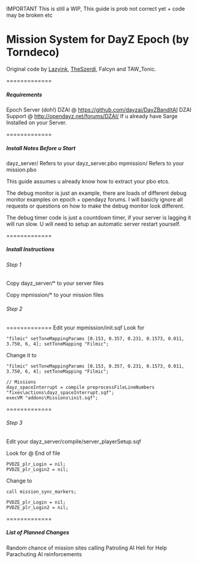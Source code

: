 IMPORTANT 
This is still a WIP,
This guide is prob not correct yet + code may be broken etc




Mission System for DayZ Epoch (by Torndeco)
=============
Original code by <a href="https://github.com/lazyink/DayZ-Missions">Lazyink</a>, <a href="https://github.com/theszerdi">TheSzerdi</a>, Falcyn and TAW_Tonic.


=============
<h5>Requirements </h5>

Epoch Server (doh!)
DZAI @ https://github.com/dayzai/DayZBanditAI
DZAI Support @ http://opendayz.net/forums/DZAI/
If u already have Sarge Installed on your Server.


=============
<h5>Install Notes Before u Start</h5>
dayz_server/   Refers to your dayz_server.pbo
mpmission/     Refers to your mission.pbo

This guide assumes u already know how to extract your pbo etcs.

The debug monitor is just an example, there are loads of different debug monitor examples on epoch + opendayz forums.
I will basicly ignore all requests or questions on how to make the debug monitor look different.

The debug timer code is just a countdown timer, if your server is lagging it will run slow.
U will need to setup an automatic server restart yourself.


=============
<h5>Install Instructions </h5>


<h6>Step 1</h6>
Copy dayz_server/*  to your server files

Copy mpmission/* to your mission files


<h6>Step 2</h6>

=============
Edit your mpmission/init.sqf
Look for

```
"filmic" setToneMappingParams [0.153, 0.357, 0.231, 0.1573, 0.011, 3.750, 6, 4]; setToneMapping "Filmic";
```

Change it to

```
"filmic" setToneMappingParams [0.153, 0.357, 0.231, 0.1573, 0.011, 3.750, 6, 4]; setToneMapping "Filmic";

// Missions
dayz_spaceInterrupt = compile preprocessFileLineNumbers "fixes\actions\dayz_spaceInterrupt.sqf";
execVM "addons\Missions\init.sqf";
```
=============
<h6>Step 3</h6>
Edit your dayz_server/compile/server_playerSetup.sqf

Look for @ End of file

```
PVDZE_plr_Login = nil;
PVDZE_plr_Login2 = nil;
```

Change to 
```
call mission_sync_markers;

PVDZE_plr_Login = nil;
PVDZE_plr_Login2 = nil;
```

=============
<h5>List of Planned Changes</h5>
Random chance of mission sites calling Patroling AI Heli for Help
Parachuting AI reinforcements